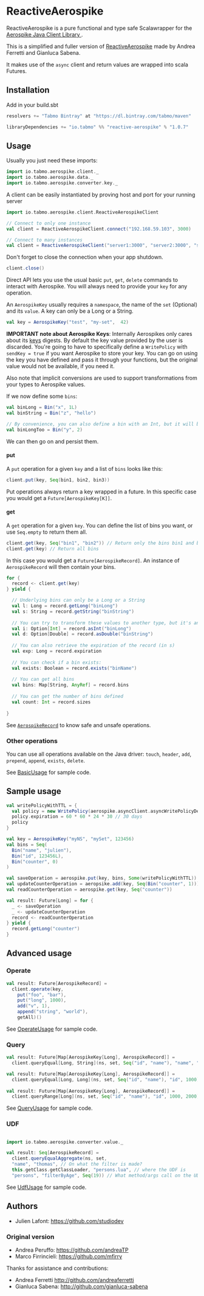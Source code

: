 # ReactiveAerospike

ReactiveAerospike is a pure functional and type safe Scalawrapper for the [Aerospike Java Client Library
](https://github.com/aerospike/aerospike-client-java).

This is a simplified and fuller version of [ReactiveAerospike](https://github.com/unicredit/ReactiveAerospike) made by Andrea Ferretti and Gianluca Sabena.

It makes use of the `async` client and return values are wrapped into scala Futures.

## Installation

Add in your build.sbt

```scala
resolvers += "Tabmo Bintray" at "https://dl.bintray.com/tabmo/maven"

libraryDependencies += "io.tabmo" %% "reactive-aerospike" % "1.0.7"
```

## Usage

Usually you just need these imports:

```scala
import io.tabmo.aerospike.client._
import io.tabmo.aerospike.data._
import io.tabmo.aerospike.converter.key._
```

A client can be easily instantiated by proving host and port for your running server

```scala
import io.tabmo.aerospike.client.ReactiveAerospikeClient

// Connect to only one instance
val client = ReactiveAerospikeClient.connect("192.168.59.103", 3000)

// Connect to many instances
val client = ReactiveAerospikeClient("server1:3000", "server2:3000", "server3:3000")
```

Don't forget to close the connection when your app shutdown.

```scala
client.close()
```

Direct API lets you use the usual basic `put`, `get`, `delete` commands to interact with Aerospike.
You will always need to provide your `key` for any operation.

An `AerospikeKey` usually requires a `namespace`, the name of the `set` (Optional) and its `value`. A key can only be a Long or a String.

```scala
val key = AerospikeKey("test", "my-set",  42)
```

**IMPORTANT note about Aerospike Keys**: Internally Aerospikes only cares about its [keys](https://github.com/aerospike/aerospike-client-java/blob/master/client/src/com/aerospike/client/Key.java) digests.
By default the key value provided by the user is discarded. You're going to have to specifically define a `WritePolicy` with `sendKey = true` if you want Aerospike to store your key. 
You can go on using the key you have defined and pass it through your functions, but the original value would not be available, if you need it.

Also note that implicit conversions are used to support transformations from your types to Aerospike values.

If we now define some `bins`:

```scala
val binLong = Bin("x", 1L)
val binString = Bin("z", "hello")

// By convenience, you can also define a bin with an Int, but it will be converted to a Long bin.
val binLongToo = Bin("y", 2) 

```

We can then go on and persist them.

#### put
A `put` operation for a given `key` and a list of `bins` looks like this:

```scala
client.put(key, Seq(bin1, bin2, bin3))
```

Put operations always return a key wrapped in a future.
In this specific case you would get a `Future[AerospikeKey[K]]`.

#### get
A `get` operation for a given `key`. You can define the list of bins you want, or use `Seq.empty` to return them all.

```scala
client.get(key, Seq("bin1", "bin2")) // Return only the bins bin1 and bin2
client.get(key) // Return all bins
```

In this case you would get a `Future[AerospikeRecord]`.
An instance of `AerospikeRecord` will then contain your bins.

```scala
for {
  record <- client.get(key)
} yield {

  // Underlying bins can only be a Long or a String
  val l: Long = record.getLong("binLong")
  val s: String = record.getString("binString")
  
  // You can try to transform these values to another type, but it's an unsafe operation
  val i: Option[Int] = record.asInt("binLong")
  val d: Option[Double] = record.asDouble("binString")
  
  // You can also retrieve the expiration of the record (in s)
  val exp: Long = record.expiration
  
  // You can check if a bin exists:
  val exists: Boolean = record.exists("binName")
  
  // You can get all bins
  val bins: Map[String, AnyRef] = record.bins
  
  // You can get the number of bins defined
  val count: Int = record.sizes
  
}
```

See [`AerospikeRecord`](https://github.com/tabmo/ReactiveAerospike/blob/master/src/main/scala/io/tabmo/aerospike/data/AerospikeRecord.scala) to know safe and unsafe operations.


### Other operations

You can use all operations available on the Java driver: `touch`, `header`, `add`, `prepend`, `append`, `exists`, `delete`.

See [BasicUsage](https://github.com/tabmo/ReactiveAerospike/blob/master/src/test/scala/BasicUsage.scala) for sample code.

## Sample usage

```scala
val writePolicyWithTTL = {
  val policy = new WritePolicy(aerospike.asyncClient.asyncWritePolicyDefault) // clone default policy
  policy.expiration = 60 * 60 * 24 * 30 // 30 days
  policy
}

val key = AerospikeKey("myNS", "mySet", 123456)
val bins = Seq(
  Bin("name", "julien"),
  Bin("id", 123456L),
  Bin("counter", 0)
)

val saveOperation = aerospike.put(key, bins, Some(writePolicyWithTTL))
val updateCounterOperation = aeropsike.add(key, Seq(Bin("counter", 1)))
val readCounterOperation = aerospike.get(key, Seq("counter"))

val result: Future[Long] = for {
  _ <- saveOperation
  _ <- updateCounterOperation
  record <- readCounterOperation
} yield {
  record.getLong("counter")
}
```

## Advanced usage

### Operate

```scala
val result: Future[AerospikeRecord] = 
  client.operate(key,
    put("foo", "bar"),
    put("long", 1000),
    add("v", 1),
    append("string", "world"),
    getAll)()
```

See [OperateUsage](https://github.com/tabmo/ReactiveAerospike/blob/master/src/test/scala/OperateUsage.scala) for sample code.


### Query

```scala
val result: Future[Map[AerospikeKey[Long], AerospikeRecord]] = 
  client.queryEqual[Long, String](ns, set, Seq("id", "name"), "name", "julien")

val result: Future[Map[AerospikeKey[Long], AerospikeRecord]] = 
  client.queryEqual[Long, Long](ns, set, Seq("id", "name"), "id", 1000)
  
val result: Future[Map[AerospikeKey[Long], AerospikeRecord]] = 
  client.queryRange[Long](ns, set, Seq("id", "name"), "id", 1000, 2000)
```

See [QueryUsage](https://github.com/tabmo/ReactiveAerospike/blob/master/src/test/scala/QueryUsage.scala) for sample code.

### UDF

```scala

import io.tabmo.aerospike.converter.value._

val result: Seq[AerospikeRecord] = 
  client.queryEqualAggregate(ns, set,
  "name", "thomas", // On what the filter is made?
  this.getClass.getClassLoader, "persons.lua", // where the UDF is
  "persons", "filterByAge", Seq(19)) // What method/args call on the UDF?
```

See [UdfUsage](https://github.com/tabmo/ReactiveAerospike/blob/master/src/test/scala/UdfUsage.scala) for sample code.

## Authors

* Julien Lafont: <https://github.com/studiodev>

### Original version

* Andrea Peruffo: <https://github.com/andreaTP>
* Marco Firrincieli: <https://github.com/mfirry>

Thanks for assistance and contributions:

* Andrea Ferretti <http://github.com/andreaferretti>
* Gianluca Sabena: <http://github.com/gianluca-sabena>
